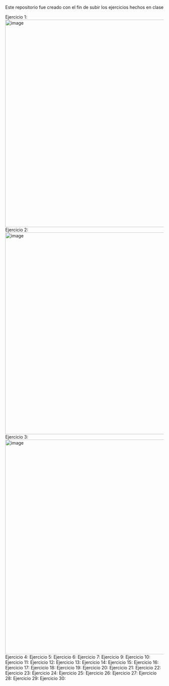 Este repositorio fue creado con el fin de subir los ejercicios hechos en clase  

Ejercicio 1:    
<img width="673" height="660" alt="image" src="https://github.com/user-attachments/assets/75eaba8e-0aa1-4dc1-af04-0f78ec53fcae" />  Ejercicio 2:   <img width="662" height="642" alt="image" src="https://github.com/user-attachments/assets/666279d5-6cd1-4fe9-889b-046548eb1347" />
Ejercicio 3: <img width="662" height="683" alt="image" src="https://github.com/user-attachments/assets/03154cac-42b2-4841-8749-e4cf8fcc1f19" />
Ejercicio 4:
Ejercicio 5:
Ejercicio 6:
Ejercicio 7:
Ejercicio 9:
Ejercicio 10:
Ejercicio 11:
Ejercicio 12:
Ejercicio 13:
Ejercicio 14:
Ejercicio 15:
Ejercicio 16:
Ejercicio 17:
Ejercicio 18:
Ejercicio 19:
Ejercicio 20:
Ejercicio 21:
Ejercicio 22:
Ejercicio 23:
Ejercicio 24:
Ejercicio 25:
Ejercicio 26:
Ejercicio 27:
Ejercicio 28:
Ejercicio 29:
Ejercicio 30:


